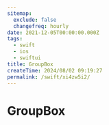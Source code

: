 ```yaml
---
sitemap:
  exclude: false
  changefreq: hourly
date: 2021-12-05T00:00:00.000Z
tags:
  - swift
  - ios
  - swiftui
title: GroupBox
createTime: 2024/08/02 09:19:27
permalink: /swift/xi4zw5i2/
---
```


# GroupBox
